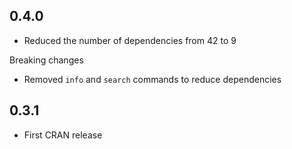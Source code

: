 ## 0.4.0

- Reduced the number of dependencies from 42 to 9

Breaking changes

- Removed `info` and `search` commands to reduce dependencies

## 0.3.1

- First CRAN release
